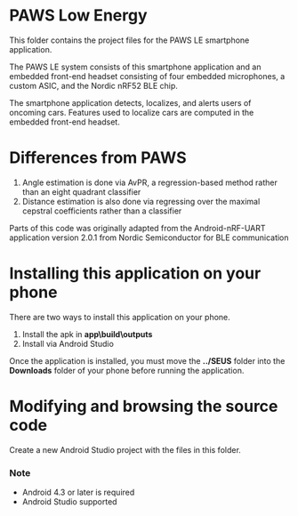 # PAWS Low Energy

This folder contains the project files for the PAWS LE smartphone application.

The PAWS LE system consists of this smartphone application and an embedded front-end headset consisting of four embedded microphones, a custom ASIC, and the Nordic nRF52 BLE chip.

The smartphone application detects, localizes, and alerts users of oncoming cars. Features used to localize cars are computed in the embedded front-end headset.

# Differences from PAWS
1. Angle estimation is done via AvPR, a regression-based method rather than an eight quadrant classifier
2. Distance estimation is also done via regressing over the maximal cepstral coefficients rather than a classifier

Parts of this code was originally adapted from the Android-nRF-UART application version 2.0.1 from Nordic Semiconductor for BLE communication

# Installing this application on your phone

There are two ways to install this application on your phone.

1. Install the apk in **app\build\outputs**
2. Install via Android Studio

Once the application is installed, you must move the **../SEUS** folder into the **Downloads** folder of your phone before running the application.

# Modifying and browsing the source code

Create a new Android Studio project with the files in this folder.

### Note
- Android 4.3 or later is required
- Android Studio supported